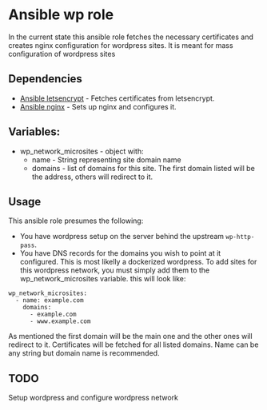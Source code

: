 # Ansible wp role

In the current state this ansible role fetches the necessary certificates and creates nginx configuration for wordpress sites.
It is meant for mass configuration of wordpress sites

## Dependencies

* [Ansible letsencrypt](https://github.com/lovrenca/ansible-letsencrypt) - Fetches certificates from letsencrypt.
* [Ansible nginx](https://github.com/lovrenca/ansible-nginx) - Sets up nginx and configures it.

## Variables:
* wp_network_microsites - object with:
  * name - String representing site domain name
  * domains - list of domains for this site. The first domain listed will be the address, others will redirect to it.

## Usage
This ansible role presumes the following:
* You have wordpress setup on the server behind the upstream `wp-http-pass`.
* You have DNS records for the domains you wish to point at it configured.
This is most likelly a dockerized wordpress.
To add sites for this wordpress network, you must simply add them to the wp_network_microsites variable.
this will look like:
```
wp_network_microsites:
  - name: example.com
    domains:
      - example.com
      - www.example.com
```
As mentioned the first domain will be the main one and the other ones will redirect to it.
Certificates will be fetched for all listed domains. Name can be any string but domain name is recommended.

## TODO
Setup wordpress and configure wordpress network
